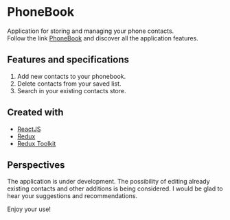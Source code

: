 # PhoneBook

Application for storing and managing your phone contacts.\
Follow the link [PhoneBook](https://lialina.github.io/goit-react-hw-07-phonebook/)
and discover all the application features.

## Features and specifications

1. Add new contacts to your phonebook.
2. Delete contacts from your saved list.
3. Search in your existing contacts store.

## Created with

- [ReactJS](https://reactjs.org/)
- [Redux](https://redux.js.org/)
- [Redux Toolkit](https://redux-toolkit.js.org/)

## Perspectives

The application is under development. The possibility of editing already
existing contacts and other additions is being considered. I would be glad to
hear your suggestions and recommendations.

Enjoy your use!
